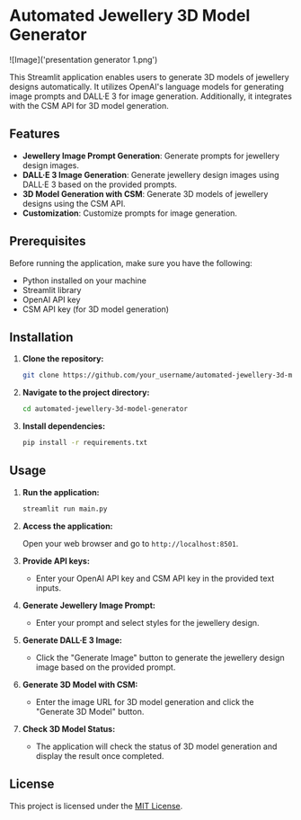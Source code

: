 # Automated Jewellery 3D Model Generator

![Image]('presentation generator 1.png')

This Streamlit application enables users to generate 3D models of jewellery designs automatically. It utilizes OpenAI's language models for generating image prompts and DALL·E 3 for image generation. Additionally, it integrates with the CSM API for 3D model generation.

## Features

- **Jewellery Image Prompt Generation**: Generate prompts for jewellery design images.
- **DALL·E 3 Image Generation**: Generate jewellery design images using DALL·E 3 based on the provided prompts.
- **3D Model Generation with CSM**: Generate 3D models of jewellery designs using the CSM API.
- **Customization**: Customize prompts for image generation.

## Prerequisites

Before running the application, make sure you have the following:

- Python installed on your machine
- Streamlit library
- OpenAI API key
- CSM API key (for 3D model generation)

## Installation

1. **Clone the repository:**

    ```bash
    git clone https://github.com/your_username/automated-jewellery-3d-model-generator.git
    ```

2. **Navigate to the project directory:**

    ```bash
    cd automated-jewellery-3d-model-generator
    ```

3. **Install dependencies:**

    ```bash
    pip install -r requirements.txt
    ```

## Usage

1. **Run the application:**

    ```bash
    streamlit run main.py
    ```

2. **Access the application:**

    Open your web browser and go to `http://localhost:8501`.

3. **Provide API keys:**

    - Enter your OpenAI API key and CSM API key in the provided text inputs.

4. **Generate Jewellery Image Prompt:**

    - Enter your prompt and select styles for the jewellery design.

5. **Generate DALL·E 3 Image:**

    - Click the "Generate Image" button to generate the jewellery design image based on the provided prompt.

6. **Generate 3D Model with CSM:**

    - Enter the image URL for 3D model generation and click the "Generate 3D Model" button.

7. **Check 3D Model Status:**

    - The application will check the status of 3D model generation and display the result once completed.

## License

This project is licensed under the [MIT License](LICENSE).
